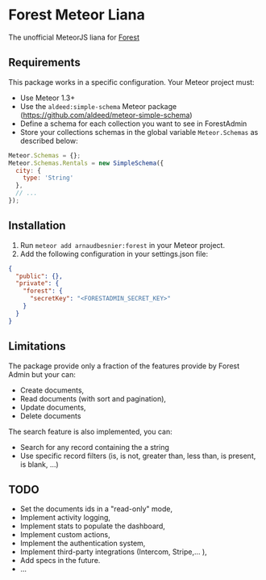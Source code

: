 # Forest Meteor Liana

The unofficial MeteorJS liana for <a href="http://www.forestadmin.com" target="_blank">Forest</a>

## Requirements

This package works in a specific configuration. Your Meteor project must:

- Use Meteor 1.3+
- Use the `aldeed:simple-schema` Meteor package (https://github.com/aldeed/meteor-simple-schema)
- Define a schema for each collection you want to see in ForestAdmin
- Store your collections schemas in the global variable `Meteor.Schemas` as described below:
```javascript
Meteor.Schemas = {};
Meteor.Schemas.Rentals = new SimpleSchema({
  city: {
    type: 'String'
  },
  // ...
});
```

## Installation

1. Run `meteor add arnaudbesnier:forest` in your Meteor project.
2. Add the following configuration in your settings.json file:
```json
{
  "public": {},
  "private": {
    "forest": {
      "secretKey": "<FORESTADMIN_SECRET_KEY>"
    }
  }
}
```

## Limitations

The package provide only a fraction of the features provide by Forest Admin but your can:

- Create documents,
- Read documents (with sort and pagination),
- Update documents,
- Delete documents

The search feature is also implemented, you can:

- Search for any record containing the a string
- Use specific record filters (is, is not, greater than, less than, is present, is blank, ...)

## TODO

- Set the documents ids in a "read-only" mode,
- Implement activity logging,
- Implement stats to populate the dashboard,
- Implement custom actions,
- Implement the authentication system,
- Implement third-party integrations (Intercom, Stripe,... ),
- Add specs in the future.
- ...
